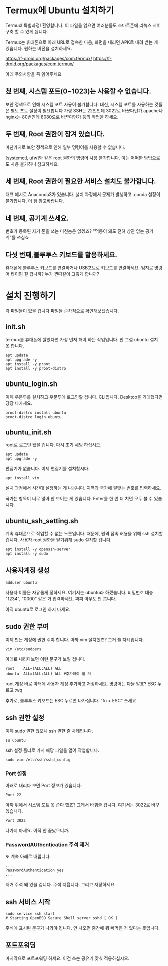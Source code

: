 # Termux에 Ubuntu 설치하기

Termux! 특별과정!
환영합니다.
이 파일을 읽으면 여러분들도 
스마트폰에 리눅스 서버 구축 할 수 있게 됩니다.

Termux는 휴대폰으로 아래 URL로 접속한 다음,
화면을 내리면 APK로 내려 받는 게 있습니다. 
원하는 버전을 설치하세요.

https://f-droid.org/packages/com.termux/
https://f-droid.org/packages/com.termux/


아래 주의사항을 꼭 읽어주세요

## 첬 번째, 시스템 포트(0~1023)는 사용할 수 없습니다.
보안 정책으로 인해 시스템 포트 사용이 불가합니다.
대신, 시스템 포트를 사용하는 것들은 별도 포트 설정이 필요합니다
가령 SSH는 22번인데 3022로 바꾼다던가
apache나 nginx는 80번인데 8080으로 바꾼다던가 등의 작업을 하세요.

## 두 번째, Root 권한이 잠겨 있습니다.
마찬가지로 보안 정책으로 인해 일부 명령어를 사용할 수 없습니다.

[systemctl, ufw]와 같은 root 권한의 명령어 사용 불가합니다.
이는 어떠한 방법으로도 사용 불가하니 참고하세요.


## 세 번째, Root 권한이 필요한 서비스 설치도 불가합니다.
대표 예시로 Anaconda3가 있습니다.
설치 과정에서 문제가 발생하고 .conda 설정이 불가합니다.
이 점 참고바랍니다.

## 네 번째, 공기계 쓰세요.
번호가 등록된 자기 폰을 쓰는 미친놈은 없겠죠?
"먹통이 돼도 전혀 상관 없는 공기계"를 쓰십쇼


## 다섯 번째,블루투스 키보드를 활용하세요.
휴대폰에 블루투스 키보드를 연결하거나 USB포트로 키보드를 연결하세요.
엄지로 명령어 타이핑 칠 겁니까?
누가 찐따같이 그렇게 합니까?



# 설치 진행하기
각 파일들이 있을 겁니다 파일들 순차적으로 확인해보겠습니다.


## init.sh
termux를 휴대폰에 깔았다면 가장 먼저 해야 하는 작업입니다.
안 그럼 ubuntu 설치 못 합니다.
```
apt update
apt upgrade -y
apt install -y proot
apt install -y proot-distro
```


## ubuntu_login.sh
이제 우분투를 설치하고 우분투에 로그인할 겁니다.
CLI입니다. Desktop을 기대했다면 당장 나가세요.
```
proot-distro install ubuntu
proot-distro login ubuntu
```


## ubuntu_init.sh
root로 로그인 됐을 겁니다.
다시 초기 세팅 하십시오.
```
apt update
apt upgrade -y
```


편집기가 없습니다.
이제 편집기를 설치합시다.
```
apt install vim
```

설치 과정에서 시간대 설정하는 게 나옵니다.
지역과 국가에 알맞는 번호를 입력하세요.

국가는 항목이 너무 많아 안 보이는 게 있습니다.
Enter를 한 번 더 치면 모두 볼 수 있습니다.


## ubuntu_ssh_setting.sh
계속 휴대폰으로 작업할 수 없는 노릇입니다.
때문에, 원격 접속 허용을 위해 ssh 설치할 겁니다.
사용자 root 권한을 얻기위해 sudo 설치할 겁니다.
```
apt install -y openssh-server
apt install -y sudo
```



## 사용자계정 생성
```
adduser ubuntu
```

사용자 이름은 자유롭게 정하세요.
여기서는 ubuntu라 하겠습니다.
비밀번호 대충 "1234", "0000" 같은 거 입력하세요. 
짜피 아무도 안 봅니다.

아직 ubuntu로 로그인 하지 마세요.



## sudo 권한 부여
이제 만든 계정에 권한 줘야 합니다.
아까 vim 설치했죠? 그거 쓸 차례입니다.
```
vim /etc/sudoers
```

아래로 내리다보면 이런 문구가 보일 겁니다.
```
root    ALL=(ALL:ALL) ALL
ubuntu  ALL=(ALL:ALL) ALL #추가해야 할 거
```

root 계정 바로 아래에 사용자 계정 추가하고
저장하세요. 명령어는 다들 알죠?
ESC 누르고 :wq 

추가로, 블루투스 키보드는 ESC 누르면 나가집니다.
"fn + ESC" 쓰세요


## ssh 권한 설정
이제 sudo 권한 줬으니
ssh 권한 줄 차례입니다.
```
su ubuntu
```


ssh 설정 폴더로 가서 해당 파일을 열어 작업합니다.
```
sudo vim /etc/ssh/sshd_config
```

### Port 설정
아래로 내리다 보면 Port 정보가 있습니다.
```
Port 22
```

아까 위에서 시스템 포트 못 쓴다 했죠?
그래서 바꿔줄 겁니다.
여기서는 3022로 바꾸겠습니다.
```
Port 3022
```

나가지 마세요.
아직 안 끝났으니까.


### PasswordAUthentication 주석 제거
또 계속 아래로 내립니다.
```
...
PasswordAuthentication yes
...
```

저거 주석 돼 있을 겁니다. 주석 지웁니다.
그리고 저장하세요.


## ssh 서비스 시작
```
sudo service ssh start
# Starting OpenBSD Secure Shell server sshd [ OK ]
```

주석에 표시된 문구가 나와야 됩니다.
안 나오면 중간에 뭐 빼먹은 거 있다는 뜻입니다.


## 포트포워딩
마지막으로 포트포워딩 하세요.
이건 쓰는 공유기 맞춰 적용하십시오.